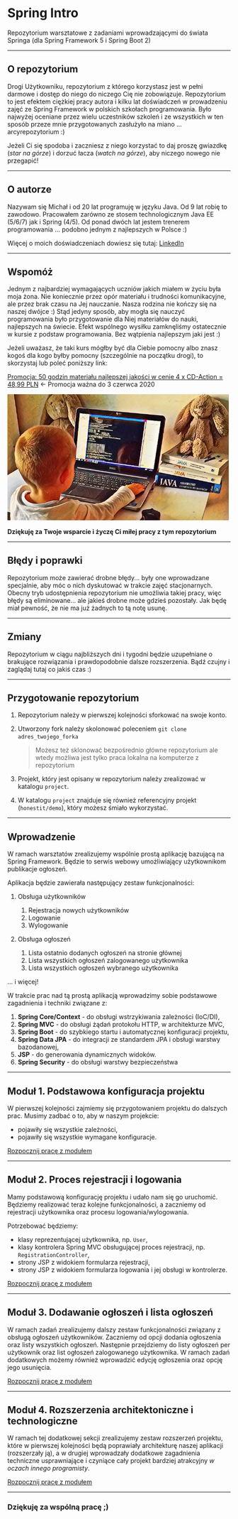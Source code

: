# Spring Intro

Repozytorium warsztatowe z zadaniami wprowadzającymi do świata Springa (dla Spring Framework 5 i Spring Boot 2)

---

## O repozytorium

Drogi Użytkowniku, repozytorium z którego korzystasz jest w pełni darmowe i dostęp do niego do niczego Cię nie zobowiązuje. Repozytorium to jest efektem ciężkiej pracy autora i kilku lat doświadczeń w prowadzeniu zajęć ze Spring Framework w polskich szkołach programowania. Było najwyżej oceniane przez wielu uczestników szkoleń i ze wszystkich w ten sposób przeze mnie przygotowanych zasłużyło na miano ... arcyrepozytorium :)

Jeżeli Ci się spodoba i zaczniesz z niego korzystać to daj proszę gwiazdkę (_star na górze_) i dorzuć łacza (_watch na górze_), aby niczego nowego nie przegapić!

---

## O autorze

Nazywam się Michał i od 20 lat programuję w języku Java. Od 9 lat robię to zawodowo. Pracowałem zarówno ze stosem technologicznym Java EE (5/6/7) jak i Spring (4/5). Od ponad dwóch lat jestem trenerem programowania ... podobno jednym z najlepszych w Polsce :)

Więcej o moich doświadczeniach dowiesz się tutaj: [LinkedIn](https://www.linkedin.com/in/michal-kupisinski)

---

## Wspomóż

Jednym z najbardziej wymagających uczniów jakich miałem w życiu była moja żona. Nie koniecznie przez opór materiału i trudności komunikacyjne, ale przez brak czasu na Jej nauczanie. Nasza rodzina nie kończy się na naszej dwójce :) Stąd jedyny sposób, aby mogła się nauczyć programowania było przygotowanie dla Niej materiałów do nauki, najlepszych na świecie. Efekt wspólnego wysiłku zamknęliśmy ostatecznie w kursie z podstaw programowania. Bez wątpienia najlepszym jaki jest :)

Jeżeli uważasz, że taki kurs mógłby być dla Ciebie pomocny albo znasz kogoś dla kogo byłby pomocny (szczególnie na początku drogi), to skorzystaj lub poleć poniższy link:

[Promocja: 50 godzin materiału najlepszej jakości w cenie 4 x CD-Action = 48,99 PLN](https://www.udemy.com/course/programowanie-w-javie-solidne-fundamenty/?couponCode=PROMOCJA-URODZINOWA) <- Promocja ważna do 3 czerwca 2020

![Solidne-fundamenty](media/Programowanie-w-javie-solidne-fundamenty.jpg)

**Dziękuję za Twoje wsparcie i życzę Ci miłej pracy z tym repozytorium**

---

## Błędy i poprawki

Repozytorium może zawierać drobne błędy... były one wprowadzane specjalnie, aby móc o nich dyskutować w trakcie zajęć stacjonarnych. Obecny tryb udostępnienia repozytorium nie umożliwia takiej pracy, więc błędy są eliminowane... ale jakieś drobne może gdzieś pozostały. Jak będę miał pewność, że nie ma już żadnych to tą notę usunę.

---

## Zmiany

Repozytorium w ciągu najbliższych dni i tygodni będzie uzupełniane o brakujące rozwiązania i prawdopodobnie dalsze rozszerzenia. Bądź czujny i zaglądaj tutaj co jakiś czas :)

---

## Przygotowanie repozytorium

1. Repozytorium należy w pierwszej kolejności sforkować na swoje konto.
1. Utworzony fork należy skolonować poleceniem `git clone adres_twojego_forka`

   > Możesz też sklonować bezpośrednio główne repozytorium ale wtedy możliwa jest tylko praca lokalna na komputerze z repozytorium
   
1. Projekt, który jest opisany w repozytorium należy zrealizować w katalogu `project`.
1. W katalogu `project` znajduje się również referencyjny projekt (`honestit/demo`), który możesz śmiało wykorzystać.

---

## Wprowadzenie

W ramach warsztatów zrealizujemy wspólnie prostą aplikację bazującą na Spring Framework. Będzie to serwis webowy umożliwiający użytkownikom publikacje ogłoszeń. 

Aplikacja będzie zawierała następujący zestaw funkcjonalności:

1. Obsługa użytkowników
   1. Rejestracja nowych użytkowników
   1. Logowanie
   1. Wylogowanie
   
1. Obsługa ogłoszeń
   1. Lista ostatnio dodanych ogłoszeń na stronie głównej
   1. Lista wszystkich ogłoszeń zalogowanego użytkownika
   1. Lista wszystkich ogłoszeń wybranego użytkownika
   
... i więcej!
   
W trakcie prac nad tą prostą aplikacją wprowadzimy sobie podstawowe zagadnienia i techniki związane z:
1. **Spring Core/Context** - do obsługi wstrzykiwania zależności (IoC/DI),
1. **Spring MVC** - do obsługi żądań protokołu HTTP, w architekturze MVC,
1. **Spring Boot** - do szybkiego startu i automatycznej konfiguracji projektu,
1. **Spring Data JPA** - do integracji ze standardem JPA i obsługi warstwy bazodanowej,
1. **JSP** - do generowania dynamicznych widoków.
1. **Spring Security** - do obsługi warstwy bezpieczeństwa

---

## Moduł 1. Podstawowa konfiguracja projektu

W pierwszej kolejności zajmiemy się przygotowaniem projektu do dalszych prac. Musimy zadbać o to, aby w naszym projekcie:
- pojawiły się wszystkie zależności,
- pojawiły się wszystkie wymagane konfiguracje.

[Rozpocznij pracę z modułem](module_1/README.md)

---

## Moduł 2. Proces rejestracji i logowania

Mamy podstawową konfigurację projektu i udało nam się go uruchomić. Będziemy realizować teraz kolejne funkcjonalności, a zaczniemy od rejestracji użytkownika oraz procesu logowania/wylogowania.

Potrzebować będziemy:
- klasy reprezentującej użytkownika, np. `User`,
- klasy kontrolera Spring MVC obsługującej proces rejestracji, np. `RegistrationController`,
- strony JSP z widokiem formularza rejestracji,
- strony JSP z widokiem formularza logowania i jej obsługi w kontrolerze.

[Rozpocznij pracę z modułem](module_2/README.md)

---

## Moduł 3. Dodawanie ogłoszeń i lista ogłoszeń

W ramach zadań zrealizujemy dalszy zestaw funkcjonalności związany z obsługą ogłoszeń użytkowników. Zaczniemy od opcji dodania ogłoszenia oraz listy wszystkich ogłoszeń. Następnie przejdziemy do listy ogłoszeń per użytkownik oraz list ogłoszeń zalogowanego użytkownika. W ramach zadań dodatkowych możemy również wprowadzić edycję ogłoszenia oraz opcję jego usunięcia.

[Rozpocznij pracę z modułem](module_3/README.md)

---

## Moduł 4. Rozszerzenia architektoniczne i technologiczne

W ramach tej dodatkowej sekcji zrealizujemy zestaw rozszerzeń projektu, które w pierwszej kolejności będą poprawiały architekturę naszej aplikacji (rozszerzały ją), a w drugiej wprowadzały dodatkowe zagadnienia techniczne usprawniające i czyniące cały projekt bardziej atrakcyjny _w oczach innego programisty_.

[Rozpocznij pracę z modułem](module_4/README.md)

---

### Dziękuję za wspólną pracę ;)
